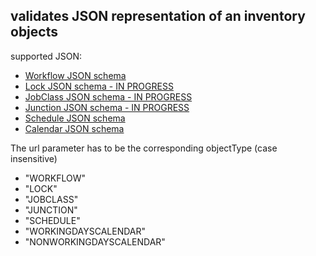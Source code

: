 <h2>validates JSON representation of an inventory objects</h2>
<p>supported JSON:
<ul>
	<li><a href="../../../../../jobscheduler/schemas/workflow/workflow-schema.json" target="workflow">Workflow JSON schema</a></li>
	<li><a href="../../../../../jobscheduler/schemas/lock/lock-schema.json" target="jobclass">Lock JSON schema - IN PROGRESS</a></li>
	<li><a href="../../../../../jobscheduler/schemas/jobclass/jobClass-schema.json" target="jobclass">JobClass JSON schema - IN PROGRESS</a></li>
	<li><a href="../../../../../jobscheduler/schemas/junction/junction-schema.json" target="junction">Junction JSON schema - IN PROGRESS</a></li>
	<li><a href="../../../../../orderManagement/schemas/orders/schedule-schema.json" target="order">Schedule JSON schema</a></li>
	<li><a href="../../../../../joc/schemas/calendar/calendar-schema.json" target="calendar">Calendar JSON schema</a></li>
</ul>
</p>
<p>The url parameter has to be the corresponding objectType (case insensitive)
<ul>
	<li>"WORKFLOW"</li>
    <li>"LOCK"</li>
    <li>"JOBCLASS"</li>
    <li>"JUNCTION"</li>
    <li>"SCHEDULE"</li>
    <li>"WORKINGDAYSCALENDAR"</li>
    <li>"NONWORKINGDAYSCALENDAR"</li>
</ul>
</p>